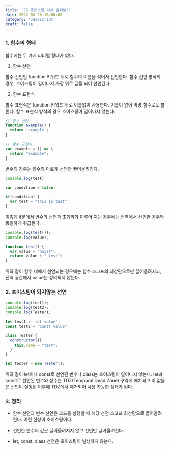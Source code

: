 ```yaml
---
title: 'JS 호이스팅 다시 살펴보기'
date: 2022-03-20 16:00:00
category: 'Javascript'
draft: false
---
```


### 1. 함수의 형태

함수에는 두 가지 리터럴 형태가 있다.

1. 함수 선언

함수 선언언 function 키워드 뒤로 함수의 이름을 적어서 선언한다. 함수 선언 방식의 경우, 호이스팅이 일어나서 가장 위로 끌올 되어 선언된다.

2. 함수 표현식

함수 표현식은 function 키워드 뒤로 이름없이 사용한다. 이름이 없어 익명 함수로도 불린다. 함수 표현식 방식의 경우 호이스팅이 일어나지 않는다.

```Javascript
// 함수 선언
function example() {
  return 'example';
}

// 함수 표현식
var example = () => {
  return "example";
}
```

변수의 경우는 함수와 다르게 선언만 끌어올려진다.

```Javascript
console.log(test)

var condition = false;

if(condition) {
  var test = "this is test";
}
```

이렇게 if문에서 변수의 선언과 초기화가 이루어 지는 경우에는 전역에서 선언한 경우와 동일하게 취급된다.

```Javascript
console.log(test());
console.log(value);

function test() {
  var value = "hoist";
  return value + " test";
}
```

위와 같이 함수 내에서 선언되는 경우에는 함수 스코프의 최상단으로만 끌어올려지고, 전역 공간에서 value는 정의되지 않는다.

### 2. 호이스팅이 되지않는 선언

```Javascript
console.log(test1);
console.log(test2);
console.log(Tester);

let test1 = 'let value';
const test2 = "const value";

class Tester {
  constructor(){
    this.name = "test";
  }
}

let tester = new Tester();
```

위와 같이 let이나 const로 선언된 변수나 class는 호이스팅이 일어나지 않는다. let과 const로 선언된 변수와 상수는 TDZ(Temporal Dead Zone) 구역에 배치되고 이 값들은 선언이 실행된 이후에 TDZ에서 제거되어 사용 가능한 상태가 된다.

### 3. 정리

- 함수 선언과 변수 선언은 코드를 실행할 때 해당 선언 스코프 최상단으로 끌어올려진다. 이런 현상이 호이스팅이다.

- 선언한 변수의 값은 끌어올려지지 않고 선언만 끌어올려진다.

- let, const, class 선언은 호이스팅이 발생하지 않는다.
